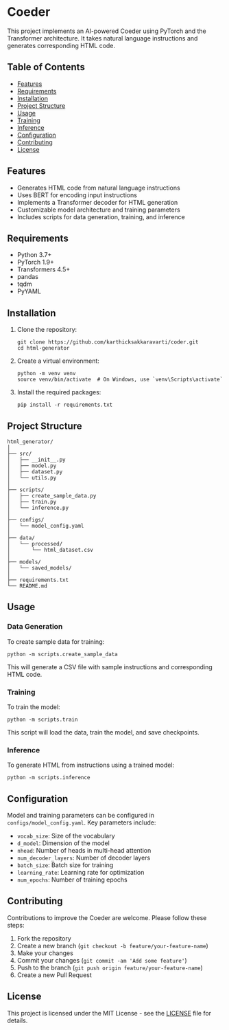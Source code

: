 # Coeder

This project implements an AI-powered Coeder using PyTorch and the Transformer architecture. It takes natural language instructions and generates corresponding HTML code.

## Table of Contents

- [Features](#features)
- [Requirements](#requirements)
- [Installation](#installation)
- [Project Structure](#project-structure)
- [Usage](#usage)
- [Training](#training)
- [Inference](#inference)
- [Configuration](#configuration)
- [Contributing](#contributing)
- [License](#license)

## Features

- Generates HTML code from natural language instructions
- Uses BERT for encoding input instructions
- Implements a Transformer decoder for HTML generation
- Customizable model architecture and training parameters
- Includes scripts for data generation, training, and inference

## Requirements

- Python 3.7+
- PyTorch 1.9+
- Transformers 4.5+
- pandas
- tqdm
- PyYAML

## Installation

1. Clone the repository:
   ```
   git clone https://github.com/karthicksakkaravarti/coder.git
   cd html-generator
   ```

2. Create a virtual environment:
   ```
   python -m venv venv
   source venv/bin/activate  # On Windows, use `venv\Scripts\activate`
   ```

3. Install the required packages:
   ```
   pip install -r requirements.txt
   ```

## Project Structure

```
html_generator/
│
├── src/
│   ├── __init__.py
│   ├── model.py
│   ├── dataset.py
│   └── utils.py
│
├── scripts/
│   ├── create_sample_data.py
│   ├── train.py
│   └── inference.py
│
├── configs/
│   └── model_config.yaml
│
├── data/
│   └── processed/
│       └── html_dataset.csv
│
├── models/
│   └── saved_models/
│
├── requirements.txt
└── README.md
```

## Usage

### Data Generation

To create sample data for training:

```
python -m scripts.create_sample_data
```

This will generate a CSV file with sample instructions and corresponding HTML code.

### Training

To train the model:

```
python -m scripts.train
```

This script will load the data, train the model, and save checkpoints.

### Inference

To generate HTML from instructions using a trained model:

```
python -m scripts.inference
```

## Configuration

Model and training parameters can be configured in `configs/model_config.yaml`. Key parameters include:

- `vocab_size`: Size of the vocabulary
- `d_model`: Dimension of the model
- `nhead`: Number of heads in multi-head attention
- `num_decoder_layers`: Number of decoder layers
- `batch_size`: Batch size for training
- `learning_rate`: Learning rate for optimization
- `num_epochs`: Number of training epochs

## Contributing

Contributions to improve the Coeder are welcome. Please follow these steps:

1. Fork the repository
2. Create a new branch (`git checkout -b feature/your-feature-name`)
3. Make your changes
4. Commit your changes (`git commit -am 'Add some feature'`)
5. Push to the branch (`git push origin feature/your-feature-name`)
6. Create a new Pull Request

## License

This project is licensed under the MIT License - see the [LICENSE](LICENSE) file for details.